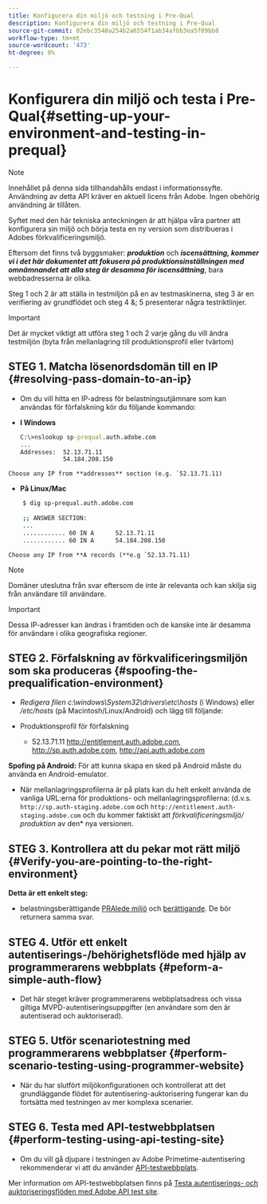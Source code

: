 ```yaml
---
title: Konfigurera din miljö och testning i Pre-Qual
description: Konfigurera din miljö och testning i Pre-Qual
source-git-commit: 02ebc3548a254b2a6554f1ab34afbb3ea5f09bb8
workflow-type: tm+mt
source-wordcount: '473'
ht-degree: 0%

---
```


# Konfigurera din miljö och testa i Pre-Qual{#setting-up-your-environment-and-testing-in-prequal}

>[!NOTE]
>
>Innehållet på denna sida tillhandahålls endast i informationssyfte. Användning av detta API kräver en aktuell licens från Adobe. Ingen obehörig användning är tillåten.

Syftet med den här tekniska anteckningen är att hjälpa våra partner att konfigurera sin miljö och börja testa en ny version som distribueras i Adobes förkvalificeringsmiljö.

Eftersom det finns två byggsmaker: ***produktion*** och ***iscensättning, kommer vi i det här dokumentet att fokusera på produktionsinställningen med omnämnandet att alla steg är desamma för iscensättning***, bara webbadresserna är olika.

Steg 1 och 2 är att ställa in testmiljön på en av testmaskinerna, steg 3 är en verifiering av grundflödet och steg 4 &amp;; 5 presenterar några testriktlinjer.

>[!IMPORTANT]
>
> Det är mycket viktigt att utföra steg 1 och 2 varje gång du vill ändra testmiljön (byta från mellanlagring till produktionsprofil eller tvärtom)


## STEG 1. Matcha lösenordsdomän till en IP {#resolving-pass-domain-to-an-ip}

* Om du vill hitta en IP-adress för belastningsutjämnare som kan användas för förfalskning kör du följande kommando:

* **I Windows**

  ```cmd
  C:\>nslookup sp-prequal.auth.adobe.com
  ...
  Addresses:  52.13.71.11
              54.184.208.150
  ```

```Choose any IP from **addresses** section (e.g. `52.13.71.11)```

* **På Linux/Mac**

```sh
    $ dig sp-prequal.auth.adobe.com
    
    ;; ANSWER SECTION:
    ...
    ............ 60 IN A      52.13.71.11
    ............ 60 IN A      54.184.208.150
```

```Choose any IP from **A records (**e.g `52.13.71.11)```

>[!NOTE]
>
>Domäner uteslutna från svar eftersom de inte är relevanta och kan skilja sig från användare till användare.

>[!IMPORTANT]
>
> Dessa IP-adresser kan ändras i framtiden och de kanske inte är desamma för användare i olika geografiska regioner.


## STEG 2.  Förfalskning av förkvalificeringsmiljön som ska produceras {#spoofing-the-prequalification-environment}

* *Redigera filen c:\\windows\\System32\\drivers\\etc\\hosts* (i Windows) eller */etc/hosts* (på Macintosh/Linux/Android) och lägg till följande:

* Produktionsprofil för förfalskning
   * 52.13.71.11 http://entitlement.auth.adobe.com, http://sp.auth.adobe.com, http://api.auth.adobe.com

**Spofing på Android:** För att kunna skapa en sked på Android måste du använda en Android-emulator.

* När mellanlagringsprofilerna är på plats kan du helt enkelt använda de vanliga URL:erna för produktions- och mellanlagringsprofilerna: (d.v.s. `http://sp.auth-staging.adobe.com` och `http://entitlement.auth-staging.adobe.com` och du kommer faktiskt att *förkvalificeringsmiljö/ produktion* av den* nya versionen.


## STEG 3.  Kontrollera att du pekar mot rätt miljö {#Verify-you-are-pointing-to-the-right-environment}

**Detta är ett enkelt steg:**

* belastningsberättigande [PRAlede miljö](https://entitlement-prequal.auth.adobe.com/environment.html) och [berättigande](https://entitlement.auth.adobe.com/environment.html). De bör returnera samma svar.


## STEG 4.  Utför ett enkelt autentiserings-/behörighetsflöde med hjälp av programmerarens webbplats {#peform-a-simple-auth-flow}

* Det här steget kräver programmerarens webbplatsadress och vissa giltiga MVPD-autentiseringsuppgifter (en användare som den är autentiserad och auktoriserad).

## STEG 5.  Utför scenariotestning med programmerarens webbplatser {#perform-scenario-testing-using-programmer-website}

* När du har slutfört miljökonfigurationen och kontrollerat att det grundläggande flödet för autentisering-auktorisering fungerar kan du fortsätta med testningen av mer komplexa scenarier.


## STEG 6.  Testa med API-testwebbplatsen {#perform-testing-using-api-testing-site}

* Om du vill gå djupare i testningen av Adobe Primetime-autentisering rekommenderar vi att du använder [API-testwebbplats](http://entitlement-prequal.auth.adobe.com/apitest/api.html).

Mer information om API-testwebbplatsen finns på [Testa autentiserings- och auktoriseringsflöden med Adobe API test site](/help/authentication/test-authn-authz-flows-using-adobes-api-test-site.md).
